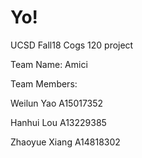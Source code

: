 # Yo!
UCSD Fall18 Cogs 120 project

Team Name: Amici

Team Members:

Weilun Yao A15017352

Hanhui Lou A13229385

Zhaoyue Xiang A14818302


